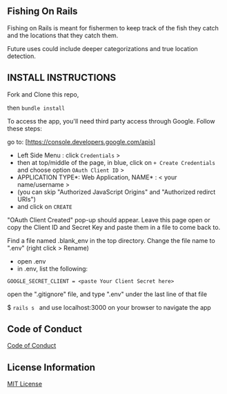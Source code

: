 ## Fishing On Rails

Fishing on Rails is meant for fishermen to keep track of the fish they catch and the locations that they catch them. 

Future uses could include deeper categorizations and true location detection.

## INSTALL INSTRUCTIONS

Fork and Clone this repo, 

then `bundle install`

To access the app, you'll need third party access through Google. 
Follow these steps:

go to: [https://console.developers.google.com/apis]

- Left Side Menu : click `Credentials` >
- then at top/middle of the page, in blue, click on `+ Create Credentials` and choose option `OAuth Client ID` >
- APPLICATION TYPE*: Web Application, NAME* : < your name/username >
- (you can skip "Authorized JavaScript Origins" and "Authorized redirct URIs")
- and click on `CREATE`

"OAuth Client Created" pop-up should appear.
Leave this page open or copy the Client ID and Secret Key and paste them in a file to come back to.

Find a file named .blank_env in the top directory. 
Change the file name to ".env" (right click > Rename)

- open .env
- in .env, list the following:
```GOOGLE_CLIENT_ID = <paste Your Client ID here>
GOOGLE_SECRET_CLIENT = <paste Your Client Secret here>
```

open the ".gitignore" file, and type ".env" under the last line of that file

$ `rails s `
and use localhost:3000 on your browser to navigate the app

## Code of Conduct

[Code of Conduct](https://github.com/mattjmason/Fishing_On_Rails_2/.code_of_conduct.md)

## License Information

[MIT License](https://github.com/mattjmason/Fishing_On_Rails_2/blob/master/LICENSE)
